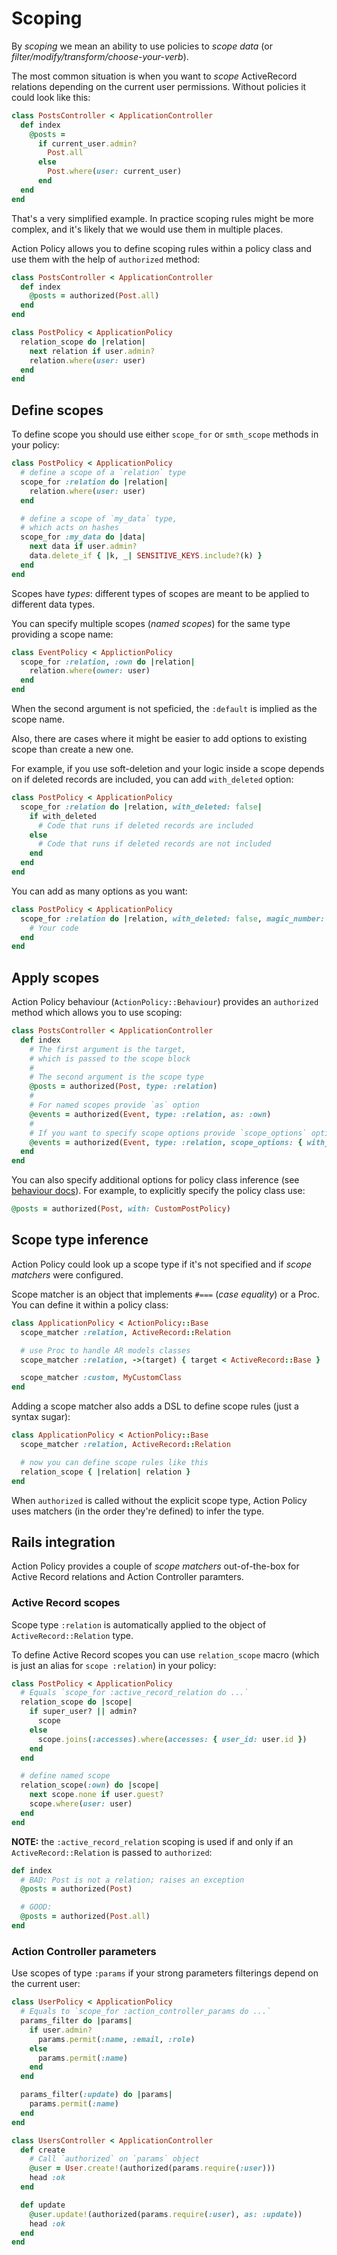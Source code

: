 # Scoping

By _scoping_ we mean an ability to use policies to _scope data_ (or _filter/modify/transform/choose-your-verb_).

The most common situation is when you want to _scope_ ActiveRecord relations depending
on the current user permissions. Without policies it could look like this:

```ruby
class PostsController < ApplicationController
  def index
    @posts =
      if current_user.admin?
        Post.all
      else
        Post.where(user: current_user)
      end
  end
end
```

That's a very simplified example. In practice scoping rules might be more complex, and it's likely that we would use them in multiple places.

Action Policy allows you to define scoping rules within a policy class and use them with the help of `authorized` method:

```ruby
class PostsController < ApplicationController
  def index
    @posts = authorized(Post.all)
  end
end

class PostPolicy < ApplicationPolicy
  relation_scope do |relation|
    next relation if user.admin?
    relation.where(user: user)
  end
end
```

## Define scopes

To define scope you should use either `scope_for` or `smth_scope` methods in your policy:

```ruby
class PostPolicy < ApplicationPolicy
  # define a scope of a `relation` type
  scope_for :relation do |relation|
    relation.where(user: user)
  end

  # define a scope of `my_data` type,
  # which acts on hashes
  scope_for :my_data do |data|
    next data if user.admin?
    data.delete_if { |k, _| SENSITIVE_KEYS.include?(k) }
  end
end
```

Scopes have _types_: different types of scopes are meant to be applied to different data types.

You can specify multiple scopes (_named scopes_) for the same type providing a scope name:

```ruby
class EventPolicy < ApplictionPolicy
  scope_for :relation, :own do |relation|
    relation.where(owner: user)
  end
end
```

When the second argument is not speficied, the `:default` is implied as the scope name.

Also, there are cases where it might be easier to add options to existing scope than create a new one.

For example, if you use soft-deletion and your logic inside a scope depends on if deleted records are included, you can add `with_deleted` option:

```ruby
class PostPolicy < ApplicationPolicy
  scope_for :relation do |relation, with_deleted: false|
    if with_deleted
      # Code that runs if deleted records are included
    else
      # Code that runs if deleted records are not included
    end
  end
end
```

You can add as many options as you want:

```ruby
class PostPolicy < ApplicationPolicy
  scope_for :relation do |relation, with_deleted: false, magic_number: 42, some_required_option:|
    # Your code
  end
end
```
## Apply scopes

Action Policy behaviour (`ActionPolicy::Behaviour`) provides an `authorized` method which allows you to use scoping:

```ruby
class PostsController < ApplicationController
  def index
    # The first argument is the target,
    # which is passed to the scope block
    #
    # The second argument is the scope type
    @posts = authorized(Post, type: :relation)
    #
    # For named scopes provide `as` option
    @events = authorized(Event, type: :relation, as: :own)
    #
    # If you want to specify scope options provide `scope_options` option
    @events = authorized(Event, type: :relation, scope_options: { with_deleted: true })
  end
end
```

You can also specify additional options for policy class inference (see [behaviour docs](./behaviour.md)). For example, to explicitly specify the policy class use:

```ruby
@posts = authorized(Post, with: CustomPostPolicy)
```

## Scope type inference

Action Policy could look up a scope type if it's not specified and if _scope matchers_ were configured.

Scope matcher is an object that implements `#===` (_case equality_) or a Proc. You can define it within a policy class:

```ruby
class ApplicationPolicy < ActionPolicy::Base
  scope_matcher :relation, ActiveRecord::Relation

  # use Proc to handle AR models classes
  scope_matcher :relation, ->(target) { target < ActiveRecord::Base }

  scope_matcher :custom, MyCustomClass
end
```

Adding a scope matcher also adds a DSL to define scope rules (just a syntax sugar):

```ruby
class ApplicationPolicy < ActionPolicy::Base
  scope_matcher :relation, ActiveRecord::Relation

  # now you can define scope rules like this
  relation_scope { |relation| relation }
end
```

When `authorized` is called without the explicit scope type, Action Policy uses matchers (in the order they're defined) to infer the type.

## Rails integration

Action Policy provides a couple of _scope matchers_ out-of-the-box for Active Record relations and Action Controller paramters.

### Active Record scopes

Scope type `:relation` is automatically applied to the object of `ActiveRecord::Relation` type.

To define Active Record scopes you can use `relation_scope` macro (which is just an alias for `scope :relation`) in your policy:

```ruby
class PostPolicy < ApplicationPolicy
  # Equals `scope_for :active_record_relation do ...`
  relation_scope do |scope|
    if super_user? || admin?
      scope
    else
      scope.joins(:accesses).where(accesses: { user_id: user.id })
    end
  end

  # define named scope
  relation_scope(:own) do |scope|
    next scope.none if user.guest?
    scope.where(user: user)
  end
end
```

**NOTE:** the `:active_record_relation` scoping is used if and only if an `ActiveRecord::Relation` is passed to `authorized`:

```ruby
def index
  # BAD: Post is not a relation; raises an exception
  @posts = authorized(Post)

  # GOOD:
  @posts = authorized(Post.all)
end
```

### Action Controller parameters

Use scopes of type `:params` if your strong parameters filterings depend on the current user:

```ruby
class UserPolicy < ApplicationPolicy
  # Equals to `scope_for :action_controller_params do ...`
  params_filter do |params|
    if user.admin?
      params.permit(:name, :email, :role)
    else
      params.permit(:name)
    end
  end

  params_filter(:update) do |params|
    params.permit(:name)
  end
end

class UsersController < ApplicationController
  def create
    # Call `authorized` on `params` object
    @user = User.create!(authorized(params.require(:user)))
    head :ok
  end

  def update
    @user.update!(authorized(params.require(:user), as: :update))
    head :ok
  end
end
```
